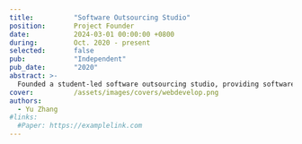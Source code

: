 ```yaml
---
title:          "Software Outsourcing Studio"
position:       Project Founder
date:           2024-03-01 00:00:00 +0800
during:         Oct. 2020 - present
selected:       false
pub:            "Independent"
pub_date:       "2020"
abstract: >-
  Founded a student-led software outsourcing studio, providing software solutions for businesses and educational institutions, achieving over 600,000 RMB in revenue in 2021. Co-founded Nanjing Zhiyu Information Technology with a capital of 12.5 million RMB, specializing in IoT security products.
cover:          /assets/images/covers/webdevelop.png
authors:
  - Yu Zhang
#links:
  #Paper: https://examplelink.com
---
```

